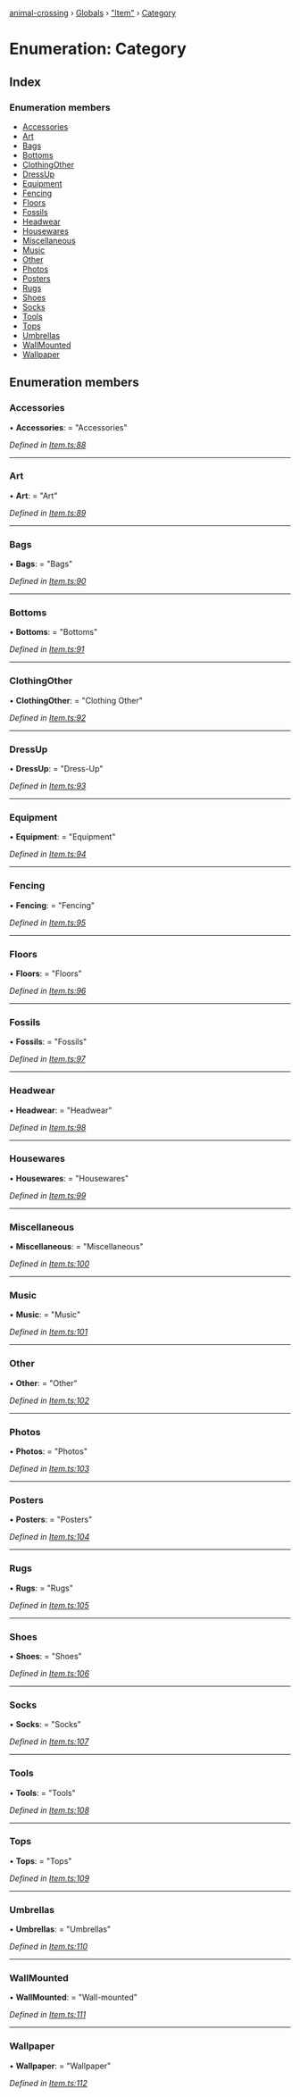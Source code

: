 [animal-crossing](../README.md) › [Globals](../globals.md) › ["Item"](../modules/_item_.md) › [Category](_item_.category.md)

# Enumeration: Category

## Index

### Enumeration members

* [Accessories](_item_.category.md#accessories)
* [Art](_item_.category.md#art)
* [Bags](_item_.category.md#bags)
* [Bottoms](_item_.category.md#bottoms)
* [ClothingOther](_item_.category.md#clothingother)
* [DressUp](_item_.category.md#dressup)
* [Equipment](_item_.category.md#equipment)
* [Fencing](_item_.category.md#fencing)
* [Floors](_item_.category.md#floors)
* [Fossils](_item_.category.md#fossils)
* [Headwear](_item_.category.md#headwear)
* [Housewares](_item_.category.md#housewares)
* [Miscellaneous](_item_.category.md#miscellaneous)
* [Music](_item_.category.md#music)
* [Other](_item_.category.md#other)
* [Photos](_item_.category.md#photos)
* [Posters](_item_.category.md#posters)
* [Rugs](_item_.category.md#rugs)
* [Shoes](_item_.category.md#shoes)
* [Socks](_item_.category.md#socks)
* [Tools](_item_.category.md#tools)
* [Tops](_item_.category.md#tops)
* [Umbrellas](_item_.category.md#umbrellas)
* [WallMounted](_item_.category.md#wallmounted)
* [Wallpaper](_item_.category.md#wallpaper)

## Enumeration members

###  Accessories

• **Accessories**: = "Accessories"

*Defined in [Item.ts:88](https://github.com/Norviah/animal-crossing/blob/e9cea70/module/types/Item.ts#L88)*

___

###  Art

• **Art**: = "Art"

*Defined in [Item.ts:89](https://github.com/Norviah/animal-crossing/blob/e9cea70/module/types/Item.ts#L89)*

___

###  Bags

• **Bags**: = "Bags"

*Defined in [Item.ts:90](https://github.com/Norviah/animal-crossing/blob/e9cea70/module/types/Item.ts#L90)*

___

###  Bottoms

• **Bottoms**: = "Bottoms"

*Defined in [Item.ts:91](https://github.com/Norviah/animal-crossing/blob/e9cea70/module/types/Item.ts#L91)*

___

###  ClothingOther

• **ClothingOther**: = "Clothing Other"

*Defined in [Item.ts:92](https://github.com/Norviah/animal-crossing/blob/e9cea70/module/types/Item.ts#L92)*

___

###  DressUp

• **DressUp**: = "Dress-Up"

*Defined in [Item.ts:93](https://github.com/Norviah/animal-crossing/blob/e9cea70/module/types/Item.ts#L93)*

___

###  Equipment

• **Equipment**: = "Equipment"

*Defined in [Item.ts:94](https://github.com/Norviah/animal-crossing/blob/e9cea70/module/types/Item.ts#L94)*

___

###  Fencing

• **Fencing**: = "Fencing"

*Defined in [Item.ts:95](https://github.com/Norviah/animal-crossing/blob/e9cea70/module/types/Item.ts#L95)*

___

###  Floors

• **Floors**: = "Floors"

*Defined in [Item.ts:96](https://github.com/Norviah/animal-crossing/blob/e9cea70/module/types/Item.ts#L96)*

___

###  Fossils

• **Fossils**: = "Fossils"

*Defined in [Item.ts:97](https://github.com/Norviah/animal-crossing/blob/e9cea70/module/types/Item.ts#L97)*

___

###  Headwear

• **Headwear**: = "Headwear"

*Defined in [Item.ts:98](https://github.com/Norviah/animal-crossing/blob/e9cea70/module/types/Item.ts#L98)*

___

###  Housewares

• **Housewares**: = "Housewares"

*Defined in [Item.ts:99](https://github.com/Norviah/animal-crossing/blob/e9cea70/module/types/Item.ts#L99)*

___

###  Miscellaneous

• **Miscellaneous**: = "Miscellaneous"

*Defined in [Item.ts:100](https://github.com/Norviah/animal-crossing/blob/e9cea70/module/types/Item.ts#L100)*

___

###  Music

• **Music**: = "Music"

*Defined in [Item.ts:101](https://github.com/Norviah/animal-crossing/blob/e9cea70/module/types/Item.ts#L101)*

___

###  Other

• **Other**: = "Other"

*Defined in [Item.ts:102](https://github.com/Norviah/animal-crossing/blob/e9cea70/module/types/Item.ts#L102)*

___

###  Photos

• **Photos**: = "Photos"

*Defined in [Item.ts:103](https://github.com/Norviah/animal-crossing/blob/e9cea70/module/types/Item.ts#L103)*

___

###  Posters

• **Posters**: = "Posters"

*Defined in [Item.ts:104](https://github.com/Norviah/animal-crossing/blob/e9cea70/module/types/Item.ts#L104)*

___

###  Rugs

• **Rugs**: = "Rugs"

*Defined in [Item.ts:105](https://github.com/Norviah/animal-crossing/blob/e9cea70/module/types/Item.ts#L105)*

___

###  Shoes

• **Shoes**: = "Shoes"

*Defined in [Item.ts:106](https://github.com/Norviah/animal-crossing/blob/e9cea70/module/types/Item.ts#L106)*

___

###  Socks

• **Socks**: = "Socks"

*Defined in [Item.ts:107](https://github.com/Norviah/animal-crossing/blob/e9cea70/module/types/Item.ts#L107)*

___

###  Tools

• **Tools**: = "Tools"

*Defined in [Item.ts:108](https://github.com/Norviah/animal-crossing/blob/e9cea70/module/types/Item.ts#L108)*

___

###  Tops

• **Tops**: = "Tops"

*Defined in [Item.ts:109](https://github.com/Norviah/animal-crossing/blob/e9cea70/module/types/Item.ts#L109)*

___

###  Umbrellas

• **Umbrellas**: = "Umbrellas"

*Defined in [Item.ts:110](https://github.com/Norviah/animal-crossing/blob/e9cea70/module/types/Item.ts#L110)*

___

###  WallMounted

• **WallMounted**: = "Wall-mounted"

*Defined in [Item.ts:111](https://github.com/Norviah/animal-crossing/blob/e9cea70/module/types/Item.ts#L111)*

___

###  Wallpaper

• **Wallpaper**: = "Wallpaper"

*Defined in [Item.ts:112](https://github.com/Norviah/animal-crossing/blob/e9cea70/module/types/Item.ts#L112)*
